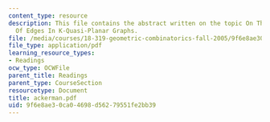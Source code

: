 ```yaml
---
content_type: resource
description: This file contains the abstract written on the topic On The Maximum Number
  Of Edges In K-Quasi-Planar Graphs.
file: /media/courses/18-319-geometric-combinatorics-fall-2005/9f6e8ae30ca04698d56279551fe2bb39_ackerman.pdf
file_type: application/pdf
learning_resource_types:
- Readings
ocw_type: OCWFile
parent_title: Readings
parent_type: CourseSection
resourcetype: Document
title: ackerman.pdf
uid: 9f6e8ae3-0ca0-4698-d562-79551fe2bb39
---
```

